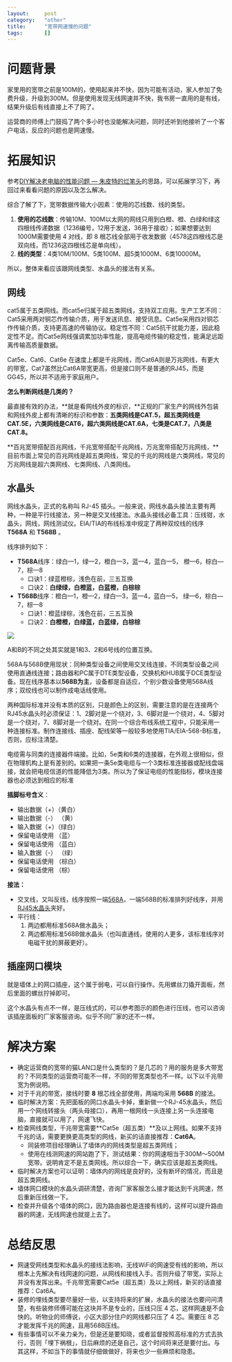 ```yaml
---
layout:		post
category:	"other"
title:		"宽带网速慢的问题"
tags:		[]
---
```


# 问题背景

家里用的宽带之前是100M的，使用起来并不快，因为可能有活动，家人参加了免费升级，升级到300M。但是使用发现无线网速并不快，我书房一直用的是有线，结果升级后有线直接上不了网了。



运营商的师傅上门鼓捣了两个多小时也没能解决问题，同时还听到他接听了一个客户电话，反应的问题也是网速慢。



# 拓展知识

参考[DIY解决老电脑的性能问题 — 朱皮特的烂笔头](https://zhupite.com/soft/diy-improve-computer-performance.html)的思路，可以拓展学习下，再回过来看看问题的原因以及怎么解决。



综合了解了下，宽带数据传输大小因素：使用的芯线数、线的类型。

1. **使用的芯线数**：传输10M、100M以太网的网线只用到白橙、橙、白绿和绿这四根线传递数据（1236编号，12用于发送，36用于接收）；如果想要达到1000M需要使用 4 对线，即 8 根芯线全部用于收发数据（4578这四根线芯是双向线，而1236这四根线芯是单向线）。
2. **线的类型**：4类10M/100M、5类100M、超5类1000M、6类10000M。



所以，整体来看应该跟网线类型、水晶头的接法有关系。



## 网线

cat5属于五类网线。而cat5e归属于超五类网线，支持双工应用。生产工艺不同：Cat5采用两对铜芯作传输介质，用于发送讯息、接受讯息。Cat5e采用四对铜芯作传输介质，支持更高速的传输协议。稳定性不同：Cat5抗干扰能力差，因此稳定性不足。而Cat5e网线强调累加功率性能，提高电缆传输的稳定性，能满足远距离传输高质量数据。

Cat5e、Cat6、Cat6e 在速度上都是千兆网线，而Cat6A则是万兆网线，有更大的带宽，Cat7虽然比Cat6A带宽更高，但是接口则不是普通的RJ45，而是GG45，所以并不适用于家庭用户。



**怎么判断网线是几类的？**

最直接有效的办法，**就是看网线外皮的标识，**正规的厂家生产的网线外包装和网线外皮上都有清晰的标识和参数：**五类网线是CAT.5，超五类网线是CAT.5E，六类网线是CAT6，超六类网线是CAT.6A，七类是CAT.7，八类是CAT.8。**



**百兆宽带搭配百兆网线，千兆宽带搭配千兆网线，万兆宽带搭配万兆网线，**目前市面上常见的百兆网线是超五类网线，常见的千兆的网线是六类网线，常见的万兆网线是超六类网线、七类网线、八类网线。



## 水晶头

网线水晶头，正式的名称叫 RJ-45 插头。一般来说，网线水晶头接法主要有两种，一种是平行线接法，另一种是交叉线接法。水晶头接线必备工具：压线钳，水晶头，网线，网线测试仪。EIA/TIA的布线标准中规定了两种双绞线的线序 **T568A** 和 **T568B** 。



线序排列如下：

- **T568A**线序：绿白—1，绿—2，橙白—3，蓝—4，蓝白—5， 橙—6，棕白—7，棕—8
  - 口诀1：绿蓝橙棕，浅色在前，三五互换
  - 口诀2：**白绿绿，白橙蓝，白蓝橙，白棕棕**
- **T568B**线序：橙白—1，橙—2，绿白—3，蓝—4，蓝白—5， 绿—6，棕白—7，棕—8
  - 口诀1：橙蓝绿棕，浅色在前，三五互换
  - 口诀2：**白橙橙，白绿蓝，白蓝绿，白棕棕**

![](https://www.zhoumoniuzai.com/zb_users/upload/2022/03/20220330235454164865569421583.jpeg)

A和B的不同之处其实就是1和3、2和6号线的位置互换。



568A与568B使用现状：同种类型设备之间使用交叉线连接，不同类型设备之间使用直通线连接；路由器和PC属于DTE类型设备，交换机和HUB属于DCE类型设备。现在线序基本以**568B为主**，设备都是自适应，个别少数设备使用568A线序；双绞线也可以制作成电话线使用。



两种国际标准并没有本质的区别，只是颜色上的区别，需要注意的是在连接两个RJ45水晶头时必须保证：1、2脚对是一个绕对，3、6脚对是一个绕对，4、5脚对是一个绕对，7、8脚对是一个绕对。在同一个综合布线系统工程中，只能采用一种连接标准。制作连接线、插座、配线架等一般较多地使用TIA/EIA-568-B标准，否则，应标注清楚。



电缆需与同类的连接器件端接。比如，5e类和6类的连接器，在外观上很相似，但在物理机构上是有差别的。如果把一条5e类电缆与一个3类标准连接器或配线盘端接，就会把电缆信道的性能降低为3类。所以为了保证电缆的性能指标，模块连接器也必须达到相应的标准



**插脚标号含义**：

- 输出数据（+）（黄白）
- 输出数据（-） （黄）
- 输入数据（+）（绿白）
- 保留电话使用  （蓝）
- 保留电话使用  （蓝白）
- 输入数据（-） （绿）
- 保留电话使用  （棕白）
- 保留电话使用  （棕）



**接法：**

- 交叉线，又叫反线，线序按照一端[568A](https://baike.baidu.com/item/568A/9679118)，一端568B的标准排列好线序，并用[RJ45水晶头](https://baike.baidu.com/item/RJ45水晶头)夹好。
- 平行线：
  1. 两边都用标准568A做水晶头；
  2. 两边都用标准568B做水晶头（也叫直通线，使用的人更多，该标准线序对电磁干扰的屏蔽更好）。



## 插座网口模块

就是墙体上的网口插座，这个属于弱电，可以自行操作。先用螺丝刀撬开面板，然后里面的螺丝拧掉即可。



这个水晶头有点不一样，是压线式的，可以参考图示的颜色进行压线，也可以咨询该插座面板的厂家客服咨询。似乎不同厂家的还不一样。





# 解决方案

- 确定运营商的宽带的猫LAN口是什么类型的？是几芯的？用的服务是多大带宽的？不同类型的运营商可能不一样，不同的带宽类型也不一样。以下以千兆带宽为例说明。
- 对于千兆的带宽，接线时要 **8** 根芯线全部使用，两端均采用 **568B** 的接法。
- 临时解决方案：先把面板的网口水晶头卡掉，重新做一个RJ-45水晶头，然后用一个网线转接头（两头母接口），再用一根网线一头连接上另一头连接电脑，直接就可以用了，网速飞快。
- 检查网线类型，千兆带宽需要**Cat5e（超五类）**及以上网线。如果不支持千兆的话，需要更换更高类型的网线，新买的话直接推荐：**Cat6A**。
  - 同装修项目经理确认了墙体内的网线类型是超五类网线；
  - 使用在线测网速的网站跑了下，测试结果：你的网速相当于300M～500M宽带。说明肯定不是五类网线。所以综合一下，确实应该是超五类网线。
- 临时解决方案也可以证明：墙体内的网线是良好的，没有断坏的情况，而且是超五类网线。
- 墙体网口模块的水晶头调研清楚，咨询厂家客服怎么接才能达到千兆网速，然后重新压线做一下。
- 检查并升级各个墙体的网口，因为路由器也是连接有线的，这样可以提升路由器的网速，无线网速也就提上去了。



# 总结反思

- 网速受网线类型和水晶头的接线法影响，无线WiFi的网速受有线的影响，所以根本上先解决有线网速的问题，从网线和接线入手。否则升级了带宽，实际上并没有发挥出来。千兆带宽需要Cat5e（超五类）及以上网线，新买的话直接推荐：Cat6A。
- 装修的埋线类型要尽量好一些，以支持将来的扩展，水晶头的接法也要问问清楚，有些装修师傅可能在这块并不是专业的，压线只压 4 芯，这样网速是不会快的。听物业的师傅说，小区大部分住户的网线都只压了 4 芯。需要压 8 芯才能发挥千兆的网速，且用568B压线。
- 有些事情可以不亲力亲为，但是还是要知晓，或者监督按照高标准的方式去执行，否则「埋下祸根」，日后麻烦的还是自己，这个时间将来还是要付出。与其这样，不如当下的事情就仔细做做好，将来也少一些麻烦和隐患。

